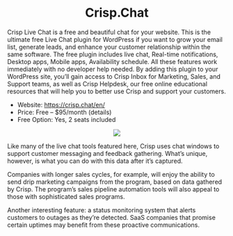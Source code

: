 ﻿# <center>Crisp.Chat</center>

Crisp Live Chat is a free and beautiful chat for your website. This is
the ultimate free Live Chat plugin for WordPress if you want to grow
your email list, generate leads, and enhance your customer relationship
within the same software. The free plugin includes live chat, Real-time
notifications, Desktop apps, Mobile apps, Availability schedule. All
these features work immediately with no developer help needed. By adding
this plugin to your WordPress site, you’ll gain access to Crisp Inbox
for Marketing, Sales, and Support teams, as well as Crisp Helpdesk, our
free online educational resources that will help you to better use Crisp
and support your customers.

- Website: https://crisp.chat/en/
- Price: Free – \$95/month (details)
- Free Option: Yes, 2 seats included

<p align="center">
    <img src="https://i1.wp.com/mailshake.com/blog/wp-content/uploads/2019/04/word-image-51.png?resize=768%2C363&amp;ssl=1" />
</p>

Like many of the live chat tools featured here, Crisp uses chat windows to support customer messaging and feedback gathering. What’s unique, however, is what you can do with this data after it’s captured.

Companies with longer sales cycles, for example, will enjoy the ability to send drip marketing campaigns from the program, based on data gathered by Crisp. The program’s sales pipeline automation tools will also appeal to those with sophisticated sales programs.

Another interesting feature: a status monitoring system that alerts customers to outages as they’re detected. SaaS companies that promise certain uptimes may benefit from these proactive communications.
